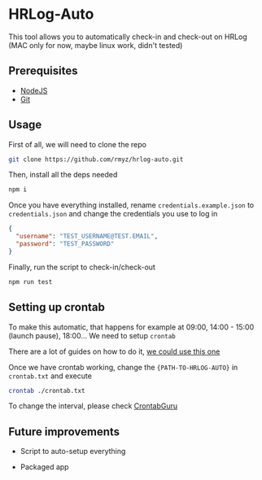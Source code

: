 # HRLog-Auto

This tool allows you to automatically check-in and check-out on HRLog (MAC only for now, maybe linux work, didn't tested)

## Prerequisites

- [NodeJS](https://nodejs.org/en)
- [Git](https://git-scm.com/)

## Usage

First of all, we will need to clone the repo

```sh
git clone https://github.com/rmyz/hrlog-auto.git
```

Then, install all the deps needed

```sh
npm i
```

Once you have everything installed, rename `credentials.example.json` to `credentials.json` and change the credentials you use to log in

```json
{
  "username": "TEST_USERNAME@TEST.EMAIL",
  "password": "TEST_PASSWORD"
}
```

Finally, run the script to check-in/check-out

```sh
npm run test
```

## Setting up crontab

To make this automatic, that happens for example at 09:00, 14:00 - 15:00 (launch pause), 18:00... We need to setup `crontab`

There are a lot of guides on how to do it, [we could use this one](https://www.geekbitzone.com/posts/macos/crontab/macos-schedule-tasks-with-crontab/)

Once we have crontab working, change the `{PATH-TO-HRLOG-AUTO}` in `crontab.txt` and execute

```sh
crontab ./crontab.txt
```

To change the interval, please check [CrontabGuru](https://crontab.guru/)

## Future improvements

- Script to auto-setup everything

- Packaged app
